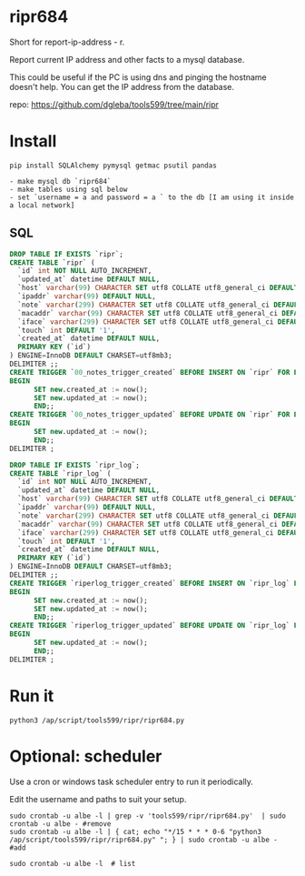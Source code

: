 
# ripr684

Short for report-ip-address - r.


Report current IP address and other facts to a mysql database.

This could be useful if the PC is using dns and pinging the hostname doesn't help. You can get the IP address from the database.

repo: 
https://github.com/dgleba/tools599/tree/main/ripr


# Install

```
pip install SQLAlchemy pymysql getmac psutil pandas 

- make mysql db `ripr684` 
- make tables using sql below
- set `username = a and password = a ` to the db [I am using it inside a local network]

```

## SQL

```sql
DROP TABLE IF EXISTS `ripr`;
CREATE TABLE `ripr` (
  `id` int NOT NULL AUTO_INCREMENT,
  `updated_at` datetime DEFAULT NULL,
  `host` varchar(99) CHARACTER SET utf8 COLLATE utf8_general_ci DEFAULT NULL,
  `ipaddr` varchar(99) DEFAULT NULL,
  `note` varchar(299) CHARACTER SET utf8 COLLATE utf8_general_ci DEFAULT NULL,
  `macaddr` varchar(99) CHARACTER SET utf8 COLLATE utf8_general_ci DEFAULT NULL,
  `iface` varchar(299) CHARACTER SET utf8 COLLATE utf8_general_ci DEFAULT NULL,
  `touch` int DEFAULT '1',
  `created_at` datetime DEFAULT NULL,
  PRIMARY KEY (`id`)
) ENGINE=InnoDB DEFAULT CHARSET=utf8mb3;
DELIMITER ;;
CREATE TRIGGER `00_notes_trigger_created` BEFORE INSERT ON `ripr` FOR EACH ROW
BEGIN 
      SET new.created_at := now();  
      SET new.updated_at := now(); 
      END;;
CREATE TRIGGER `00_notes_trigger_updated` BEFORE UPDATE ON `ripr` FOR EACH ROW
BEGIN 
      SET new.updated_at := now();  
      END;;
DELIMITER ;

```

```sql
DROP TABLE IF EXISTS `ripr_log`;
CREATE TABLE `ripr_log` (
  `id` int NOT NULL AUTO_INCREMENT,
  `updated_at` datetime DEFAULT NULL,
  `host` varchar(99) CHARACTER SET utf8 COLLATE utf8_general_ci DEFAULT NULL,
  `ipaddr` varchar(99) DEFAULT NULL,
  `note` varchar(299) CHARACTER SET utf8 COLLATE utf8_general_ci DEFAULT NULL,
  `macaddr` varchar(99) CHARACTER SET utf8 COLLATE utf8_general_ci DEFAULT NULL,
  `iface` varchar(299) CHARACTER SET utf8 COLLATE utf8_general_ci DEFAULT NULL,
  `touch` int DEFAULT '1',
  `created_at` datetime DEFAULT NULL,
  PRIMARY KEY (`id`)
) ENGINE=InnoDB DEFAULT CHARSET=utf8mb3;
DELIMITER ;;
CREATE TRIGGER `riperlog_trigger_created` BEFORE INSERT ON `ripr_log` FOR EACH ROW
BEGIN 
      SET new.created_at := now();  
      SET new.updated_at := now(); 
      END;;
CREATE TRIGGER `riperlog_trigger_updated` BEFORE UPDATE ON `ripr_log` FOR EACH ROW
BEGIN 
      SET new.updated_at := now();  
      END;;
DELIMITER ;

```


# Run it

```
python3 /ap/script/tools599/ripr/ripr684.py
```

# Optional: scheduler

Use a cron or windows task scheduler entry to run it periodically.

Edit the username and paths to suit your setup.

```
sudo crontab -u albe -l | grep -v 'tools599/ripr/ripr684.py'  | sudo crontab -u albe - #remove
sudo crontab -u albe -l | { cat; echo "*/15 * * * 0-6 "python3 /ap/script/tools599/ripr/ripr684.py" "; } | sudo crontab -u albe -  #add

sudo crontab -u albe -l  # list

```



